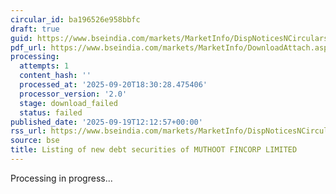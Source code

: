 ```yaml
---
circular_id: ba196526e958bbfc
draft: true
guid: https://www.bseindia.com/markets/MarketInfo/DispNoticesNCirculars.aspx?Noticeid={D6A4E1DE-4CB0-4957-B771-7DA37A1411AB}&noticeno=20250919-19&dt=09/19/2025&icount=19&totcount=44&flag=0
pdf_url: https://www.bseindia.com/markets/MarketInfo/DownloadAttach.aspx?id=20250919-19&attachedId=
processing:
  attempts: 1
  content_hash: ''
  processed_at: '2025-09-20T18:30:28.475406'
  processor_version: '2.0'
  stage: download_failed
  status: failed
published_date: '2025-09-19T12:12:57+00:00'
rss_url: https://www.bseindia.com/markets/MarketInfo/DispNoticesNCirculars.aspx?Noticeid={D6A4E1DE-4CB0-4957-B771-7DA37A1411AB}&noticeno=20250919-19&dt=09/19/2025&icount=19&totcount=44&flag=0
source: bse
title: Listing of new debt securities of MUTHOOT FINCORP LIMITED
---
```


Processing in progress...
